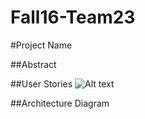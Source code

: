 # Fall16-Team23

#Project Name

##Abstract

##User Stories
![Alt text](https://github.com/SJSU272Lab/Fall16-Team23/issues/14?raw=true "Use Case")

##Architecture Diagram


